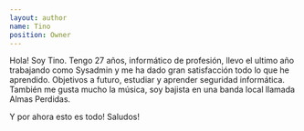 ```yaml
---
layout: author    
name: Tino
position: Owner
---
```


Hola! Soy Tino.
Tengo 27 años, informático de profesión, llevo el ultimo año trabajando como Sysadmin y me ha dado gran satisfacción todo lo que he aprendido.
Objetivos a futuro, estudiar y aprender seguridad informática.
También me gusta mucho la música, soy bajista en una banda local llamada Almas Perdidas.

Y por ahora esto es todo!
Saludos!
